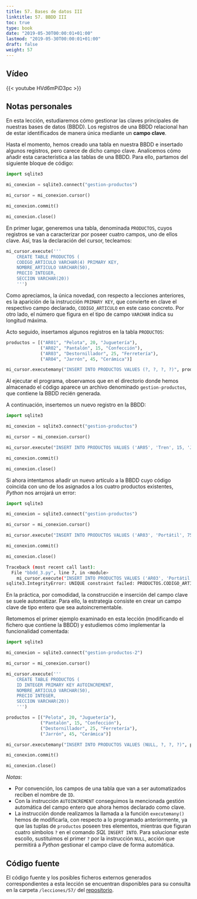 ```yaml
---
title: 57. Bases de datos III
linktitle: 57. BBDD III
toc: true
type: book
date: "2019-05-30T00:00:01+01:00"
lastmod: "2019-05-30T00:00:01+01:00"
draft: false
weight: 57
---
```


## Vídeo

{{< youtube HVd6mPiD3pc >}}

## Notas personales

En esta lección, estudiaremos cómo gestionar las claves principales de nuestras bases de datos (BBDD). Los registros de una BBDD relacional han de estar identificados de manera única mediante un **campo clave**.

Hasta el momento, hemos creado una tabla en nuestra BBDD e insertado algunos registros, pero carece de dicho campo clave. Analicemos cómo añadir esta característica a las tablas de una BBDD. Para ello, partamos del siguiente bloque de código:

```python
import sqlite3

mi_conexion = sqlite3.connect("gestion-productos")

mi_cursor = mi_conexion.cursor()

mi_conexion.commit()

mi_conexion.close()
```

En primer lugar, generemos una tabla, denominada `PRODUCTOS`, cuyos registros se van a caracterizar por poseer cuatro campos, uno de ellos clave. Así, tras la declaración del cursor, tecleamos:

```python
mi_cursor.execute('''
    CREATE TABLE PRODUCTOS (
    CODIGO_ARTICULO VARCHAR(4) PRIMARY KEY,
    NOMBRE_ARTICULO VARCHAR(50),
    PRECIO INTEGER,
    SECCION VARCHAR(20))
    ''')
```

Como apreciamos, la única novedad, con respecto a lecciones anteriores, es la aparición de la instrucción `PRIMARY KEY`, que convierte en clave el respectivo campo declarado, `CODIGO_ARTICULO` en este caso concreto. Por otro lado, el número que figura en el tipo de campo `VARCHAR` indica su longitud máxima.

Acto seguido, insertamos algunos registros en la tabla `PRODUCTOS`:

```python
productos = [("AR01", "Pelota", 20, "Juguetería"),
             ("AR02", "Pantalón", 15, "Confección"),
             ("AR03", "Destornillador", 25, "Ferretería"),
             ("AR04", "Jarrón", 45, "Cerámica")]

mi_cursor.executemany("INSERT INTO PRODUCTOS VALUES (?, ?, ?, ?)", productos)
```

Al ejecutar el programa, observamos que en el directorio donde hemos almacenado el código aparece un archivo denominado `gestion-productos`, que contiene la BBDD recién generada. 

A continuación, insertemos un nuevo registro en la BBDD:

```python
import sqlite3

mi_conexion = sqlite3.connect("gestion-productos")

mi_cursor = mi_conexion.cursor()

mi_cursor.execute("INSERT INTO PRODUCTOS VALUES ('AR05', 'Tren', 15, 'Juguetería')")

mi_conexion.commit()

mi_conexion.close()
```

Si ahora intentamos añadir un nuevo artículo a la BBDD cuyo código coincida con uno de los asignados a los cuatro productos existentes, *Python* nos arrojará un error:

```python
import sqlite3

mi_conexion = sqlite3.connect("gestion-productos")

mi_cursor = mi_conexion.cursor()

mi_cursor.execute("INSERT INTO PRODUCTOS VALUES ('AR03', 'Portátil', 750, 'Informática')")

mi_conexion.commit()

mi_conexion.close()
```

```bash
Traceback (most recent call last):
  File "bbdd_3.py", line 7, in <module>
    mi_cursor.execute("INSERT INTO PRODUCTOS VALUES ('AR03', 'Portátil', 750, 'Informática')")
sqlite3.IntegrityError: UNIQUE constraint failed: PRODUCTOS.CODIGO_ARTICULO
```

En la práctica, por comodidad, la construcción e inserción del campo clave se suele automatizar. Para ello, la estrategia consiste en crear un campo clave de tipo entero que sea autoincrementable.

Retomemos el primer ejemplo examinado en esta lección (modificando el fichero que contiene la BBDD) y estudiemos cómo implementar la funcionalidad comentada:

```python
import sqlite3

mi_conexion = sqlite3.connect("gestion-productos-2")

mi_cursor = mi_conexion.cursor()

mi_cursor.execute('''
    CREATE TABLE PRODUCTOS (
    ID INTEGER PRIMARY KEY AUTOINCREMENT,
    NOMBRE_ARTICULO VARCHAR(50),
    PRECIO INTEGER,
    SECCION VARCHAR(20))
    ''')

productos = [("Pelota", 20, "Juguetería"),
             ("Pantalón", 15, "Confección"),
             ("Destornillador", 25, "Ferretería"),
             ("Jarrón", 45, "Cerámica")]

mi_cursor.executemany("INSERT INTO PRODUCTOS VALUES (NULL, ?, ?, ?)", productos)

mi_conexion.commit()

mi_conexion.close()
```

*Notas*:

- Por convención, los campos de una tabla que van a ser automatizados reciben el nombre de `ID`.
- Con la instrucción `AUTOINCREMENT` conseguimos la mencionada gestión automática del campo entero que ahora hemos declarado como clave.
- La instrucción donde realizamos la llamada a la función `executemany()` hemos de modificarla, con respecto a lo programado anteriormente, ya que las tuplas de `productos` poseen tres elementos, mientras que figuran cuatro símbolos `?` en el comando *SQL* `INSERT INTO`. Para solucionar este escollo, sustituimos el primer `?` por la instrucción `NULL`, acción que permitirá a *Python* gestionar el campo clave de forma automática.

## Código fuente

El código fuente y los posibles ficheros externos generados correspondientes a esta lección se encuentran disponibles para su consulta en la carpeta `/lecciones/57/` del [repositorio](https://github.com/ImAlexisSaez/curso-python-desde-0).

